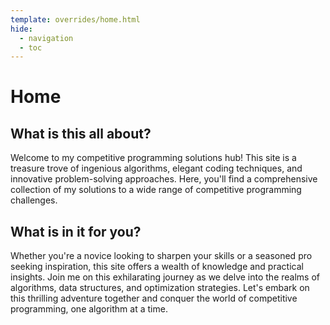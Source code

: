 ```yaml
---
template: overrides/home.html
hide:
  - navigation
  - toc
---
```


# Home

## What is this all about?

Welcome to my competitive programming solutions hub! This site is a treasure trove of ingenious algorithms, elegant coding techniques, and innovative problem-solving approaches. Here, you'll find a comprehensive collection of my solutions to a wide range of competitive programming challenges.

## What is in it for you?

Whether you're a novice looking to sharpen your skills or a seasoned pro seeking inspiration, this site offers a wealth of knowledge and practical insights. Join me on this exhilarating journey as we delve into the realms of algorithms, data structures, and optimization strategies. Let's embark on this thrilling adventure together and conquer the world of competitive programming, one algorithm at a time.
